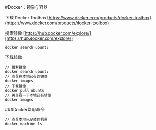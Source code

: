 #Docker：镜像与容器

下载 Docker Toolbox
[https://www.docker.com/products/docker-toolbox](https://www.docker.com/products/docker-toolbox)

搜索镜像
[https://hub.docker.com/explore/](https://hub.docker.com/explore/)
```
docker search ubuntu
```

下载镜像
```
// 搜索镜像
docker search ubuntu
// 查看在本地已有的镜像
docker images							
// 下载镜像
docker pull ubuntu			
// 再查看一下本地已有镜像
docker images
```

###Docker常用命令
```
// 查看本地已安装的机器
docker-machine ls
```

